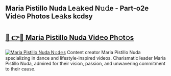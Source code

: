## Maria Pistillo Nuda Le𝚊k𝚎d N𝚞𝚍e - Part-o2e Vid𝚎o Photos Le𝚊ks kcdsy

# <h2><a href="http://fbeoo2.evod.top/?m=Maria+Pistillo+Nuda">🔗 👉🔴 Maria Pistillo Nuda Vid𝚎o Ph𝚘t𝚘s</a></h2>

[![Maria Pistillo Nuda N𝚞d𝚎s](https://i.imgur.com/8V9OHl7.gif)](http://fbeoo2.evod.top/?m=Maria+Pistillo+Nuda)
Content creator Maria Pistillo Nuda specializing in dance and lifestyle-inspired videos. Charismatic leader Maria Pistillo Nuda, admired for their vision, passion, and unwavering commitment to their cause. 
